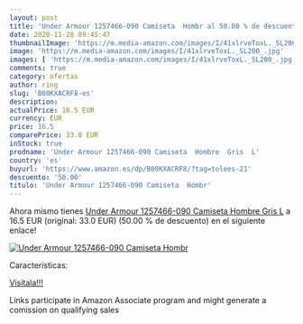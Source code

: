 ```yaml
---
layout: post
title: 'Under Armour 1257466-090 Camiseta  Hombr al 50.00 % de descuento'
date: 2020-11-28 09:45:47
thumbnailImage: 'https://m.media-amazon.com/images/I/41xlrveToxL._SL200_.jpg'
image: 'https://m.media-amazon.com/images/I/41xlrveToxL._SL200_.jpg'
images: [ 'https://m.media-amazon.com/images/I/41xlrveToxL._SL200_.jpg' ]
comments: true
category: ofertas
author: ring
slug: 'B00KXACRF8-es'
description:
actualPrice: 16.5 EUR
currency: EUR
price: 16.5
comparePrice: 33.0 EUR
inStock: true
prodname: 'Under Armour 1257466-090 Camiseta  Hombre  Gris  L'
country: 'es'
buyurl: 'https://www.amazon.es/dp/B00KXACRF8/?tag=tolees-21'
descuento: '50.00'
titulo: 'Under Armour 1257466-090 Camiseta  Hombr'
---
```


Ahora mismo tienes [Under Armour 1257466-090 Camiseta  Hombre  Gris  L](https://www.amazon.es/dp/B00KXACRF8/?tag=tolees-21) a 16.5 EUR (original: 33.0 EUR) (50.00 %  de descuento) en el siguiente enlace!

[![Under Armour 1257466-090 Camiseta  Hombr](https://m.media-amazon.com/images/I/41xlrveToxL._SL200_.jpg)](https://www.amazon.es/dp/B00KXACRF8/?tag=tolees-21)

Características:


[Visítala!!!](https://www.amazon.es/dp/B00KXACRF8/?tag=tolees-21)

Links participate in Amazon Associate program and might generate a comission on qualifying sales
